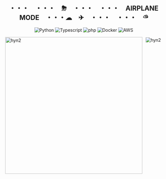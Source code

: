 
  
<h2 align="center">・・・　・・・　⛈　・・・　・・・　AIRPLANE MODE　・・・☁︎　✈︎　・・・　・・・　⛅︎</h1>
<div align="center">
  
  ![Python](https://skillicons.dev/icons?i=python&theme=dark)
  ![Typescript](https://skillicons.dev/icons?i=typescript&theme=dark)
  ![php](https://skillicons.dev/icons?i=php&theme=dark)
  ![Docker](https://skillicons.dev/icons?i=docker&theme=dark)
  ![AWS](https://skillicons.dev/icons?i=aws&theme=dark)
  
</div>
  
<p>
  <img 
    align="left" 
    width="440" 
    src="https://github-readme-stats.vercel.app/api?username=hyn2&show_icons=true&theme=midnight-purple&include_all_commits=true" alt="hyn2" />
</p>

<p>
  &nbsp;
  <img 
    align="center" 
    src="https://github-readme-stats.vercel.app/api/top-langs?username=hyn2&show_icons=true&locale=en&layout=compact&theme=midnight-purple&langs_count=8&card_width=380" 
    alt="hyn2" />
</p>

  
